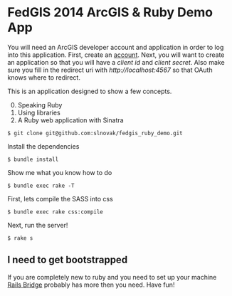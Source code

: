 # FedGIS 2014 ArcGIS & Ruby Demo App

You will need an ArcGIS developer account and application in order to log into this application. First, create an [account](https://developers.arcgis.com). Next, you will want to create an application so that you will have a *client id* and *client secret*. Also make sure you fill in the redirect uri with *http://localhost:4567* so that OAuth knows where to redirect.


This is an application designed to show a few concepts.

0. Speaking Ruby
0. Using libraries
0. A Ruby web application with Sinatra

```
$ git clone git@github.com:slnovak/fedgis_ruby_demo.git
```

Install the dependencies

`$ bundle install`

Show me what you know how to do

`$ bundle exec rake -T`

First, lets compile the SASS into css

`$ bundle exec rake css:compile`

Next, run the server!

`$ rake s`

## I need to get bootstrapped

If you are completely new to ruby and you need to set up your machine [Rails Bridge](http://docs.railsbridge.org/installfest/choose_your_operating_system?back=installfest%23step3) probably has more then you need. Have fun!
